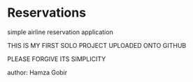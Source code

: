 # Reservations
simple airline reservation application


THIS IS MY FIRST SOLO PROJECT UPLOADED ONTO GITHUB

PLEASE FORGIVE ITS SIMPLICITY

author: Hamza Gobir
